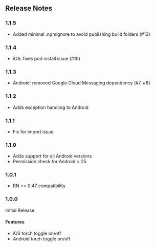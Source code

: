 ## Release Notes

### 1.1.5

* Added minimal .npmignore to avoid publishing build folders (#13)

### 1.1.4

* iOS: fixes pod install issue (#10)

### 1.1.3

* Android: removed Google Cloud Messaging dependency (#7, #8)

### 1.1.2

* Adds exception handling to Android

### 1.1.1

* Fix for import issue

### 1.1.0

* Adds support for all Android versions
* Permission check for Android > 25

### 1.0.1

* RN >= 0.47 compatibility

### 1.0.0

Initial Release

#### Features

* iOS torch toggle on/off
* Android torch toggle on/off
